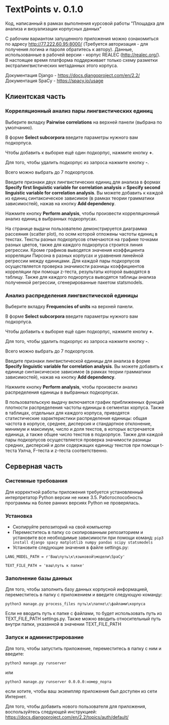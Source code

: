 # TextPoints v. 0.1.0

Код, написанный в рамках выполнения курсовой работы "Площадка для анализа и визуализации корпусных данных"

С рабочим вариантом запущенного приложения можно ознакомиться по адресу http://77.222.60.95:8000/ (Требуется авторизация - для получения логина и пароля обратитесь к автору). Данные, использованные в рабочей версии - корпус REALEC (http://realec.org/). В настоящее время платформа поддерживает только схему разметки экстралингвистических метаданных этого корпуса.

Документация Django - https://docs.djangoproject.com/en/2.2/
Документация SpaCy - https://spacy.io/usage

## Клиентская часть

### Корреляционный анализ пары лингвистических единиц

Выберите вкладку <b>Pairwise correlations</b> на верхней панели (выбрана по умолчанию).

В форме <b> Select subcorpora </b> введите параметры нужного вам подкорпуса.

Чтобы добавить к выборке ещё один подкорпус, нажмите кнопку <b>+</b>.

Для того, чтобы удалить подкорпус из запроса нажмите кнопку <b>-</b>.

Всего можно выбрать до 7 подкорпусов.

Введите признаки двух лингвистических единиц для анализа в формах <b>Specify first linguistic variable for correlation analysis</b> и <b>Specify second linguistic variable for correlation analysis</b>. Вы можете добавить к каждой из единиц синтаксическое зависимое (в рамках теории грамматики зависимостей), нажав на кнопку <b>Add dependency</b>.

Нажмите кнопку <b>Perform analysis</b>, чтобы произвести корреляционный анализ единиц в выбранных подкорпусах.

На странице выдачи пользователю демонстрируется диаграмма рассеяния (scatter plot), по осям которой отложены частоты единиц в текстах. Тексты разных подкорпусов отмечаются на графике точками разных цветов, также для каждого подкорпуса строится линия регрессии. Кроме графиков выводятся значения коэффициента корреляции Пирсона в разных корпусах и уравнения линейной регрессии между единицами. Для каждой пары подкорпусов осуществляется проверка значимости разницы коэффициентов корреляции при помощи z-теста, результаты которой выводятся в таблицу. Также для каждого подкорпуса выводятся таблицы анализа полученной регрессии, сгенерированные пакетом statsmodels.

### Анализ распределения лингвистической единицы

Выберите вкладку <b>Frequencies of units</b> на верхней панели.

В форме <b> Select subcorpora </b> введите параметры нужного вам подкорпуса.

Чтобы добавить к выборке ещё один подкорпус, нажмите кнопку <b>+</b>.

Для того, чтобы удалить подкорпус из запроса нажмите кнопку <b>-</b>.

Всего можно выбрать до 7 подкорпусов.

Введите признаки лингвистической единицы для анализа в форме <b>Specify linguistic variable for correlation analysis</b>. Вы можете добавить к единице синтаксическое зависимое (в рамках теории грамматики зависимостей), нажав на кнопку <b>Add dependency</b>.

Нажмите кнопку <b>Perform analysis</b>, чтобы произвести анализ распределения единицы в выбранных подкорпусах.

В пользовательскую выдачу включается график приближенных функций плотности распределения частоты единицы в сегментах корпуса. Также в таблицах, отдельных для каждого корпуса, приводятся статистические характеристики распределения единицы: общая частота в корпусе, среднее, дисперсия и стандартное отклонение, минимум и максимум, число и доля текстов, в которых встречается единица, а также общее число текстов в подкорпусе. Также для каждой пары подкорпусов осуществляется проверка значимости разницы средних, дисперсий и доли содержащих единицу текстов при помощи t-теста Уэлча, F-теста и z-теста соответственно. 

## Серверная часть

### Системные требования

Для корректной работы приложения требуется установленный интерпретатор Python версии не ниже 3.5. Работоспособность программы на более ранних версиях Python не проверялась.

### Установка

- Скопируйте репозиторий на свой компьютер
- Переместитесь в папку со скопированным репозиторием и установите все необходимые зависимости при помощи команд:
```pip3 install django spacy matplotlib numpy pandas scipy statsmodels```
- Установите следующие значения в файле settings.py:
```
LANG_MODEL_PATH = r'Ваш\путь\к\языковой\модели\SpaCy'

TEXT_FILE_PATH = 'ваш\путь к папке'
```

### Заполнение базы данных

Для того, чтобы заполнить базу данных корпусной информацией, переместитесь в папку с приложением и введите следующую команду:

```
python3 manage.py process_files путь\к\папке\с\файлами\корпуса
```

Если не вводить путь к папке с файлами, то будет использовать путь из TEXT_FILE_PATH settings.py. Также можно вводить относительный путь внутри папки, указанной в значении TEXT_FILE_PATH

### Запуск и администрирование

Для того, чтобы запустить приложение, переместитесь в папку с ним и введите:

```
python3 manage.py runserver
```

или

```
python3 manage.py runserver 0.0.0.0:номер_порта
```

если хотите, чтобы ваш экземпляр приложения был доступен из сети Интернет.


Для того, чтобы добавить нового пользователя для приложения, воспользуйтесь следующей инструкцией: https://docs.djangoproject.com/en/2.2/topics/auth/default/

